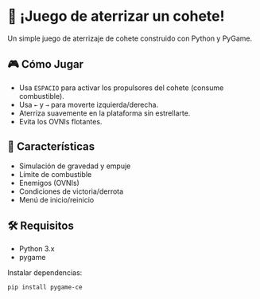 # 🚀 ¡Juego de aterrizar un cohete!

Un simple juego de aterrizaje de cohete construido con Python y PyGame.

## 🎮 Cómo Jugar

- Usa `ESPACIO` para activar los propulsores del cohete (consume combustible).
- Usa `←` y `→` para moverte izquierda/derecha.
- Aterriza suavemente en la plataforma sin estrellarte.
- Evita los OVNIs flotantes.

## 🔧 Características

- Simulación de gravedad y empuje
- Límite de combustible
- Enemigos (OVNIs)
- Condiciones de victoria/derrota
- Menú de inicio/reinicio

## 🛠 Requisitos

- Python 3.x
- pygame

Instalar dependencias:

```bash
pip install pygame-ce
